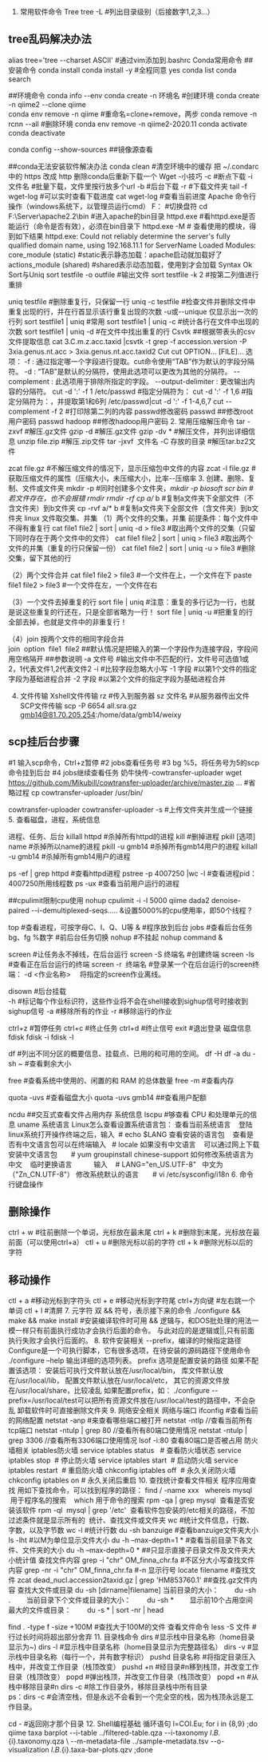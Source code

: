 1. 常用软件命令
Tree
tree -L                             #列出目录级别（后接数字1,2,3...）
##   tree乱码解决办法
alias tree='tree --charset ASCII'   #通过vim添加到.bashrc
Conda常用命令
##安装命令
conda install
conda install -y         #全程同意 yes
conda list
conda search

##环境命令
conda info --env
conda create -n 环境名    #创建环境
conda create -n qiime2 --clone qiime     
conda env remove -n qiime      #重命名=clone+remove，两步
conda remove -n rcnn --all   #删除环境
conda env remove -n        qiime2-2020.11 
conda activate
conda deactivate

conda config --show-sources  ##镜像源查看

##conda无法安装软件解决办法
conda clean   #清空环境中的缓存
把 ~/.condarc 中的 https 改成 http
删除conda后重新下载一个
Wget -小技巧
-c                     #断点下载
-i 文件名              #批量下载，文件里按行放多个url
-b                    #后台下载
-r                    #下载文件夹
tail -f wget-log      #可以实时查看下载进度
cat wget-log          #查看当前进度
Apache 命令行操作（windows系统下，以管理员运行cmd）
F：    #切换盘符
cd F:\Server\apache2.2\bin #进入apache的bin目录
httpd.exe #看httpd.exe是否能运行（命令是否有效），必须在bin目录下
httpd.exe -M # 查看使用的模块，得到如下结果
    httpd.exe: Could not reliably determine the server's fully qualified domain name, 
    using 192.168.11.1 for ServerName
    Loaded Modules:
     core_module (static)            #static表示静态加载：apache启动就加载好了
     actions_module (shared)         #shared表示动态加载，使用到才会加载
        Syntax Ok
Sort与Uniq
sort testfile  -o outfile    #输出文件
sort testfile -k 2     #按第二列值进行重排

uniq testfile    #删除重复行，只保留一行
uniq -c testfile    #检查文件并删除文件中重复出现的行，并在行首显示该行重复出现的次数
-u或--unique 仅显示出一次的行列
sort  testfile1 | uniq    #常用
sort testfile1 | uniq -c   #统计各行在文件中出现的次数
sort testfile1 | uniq -d    #在文件中找出重复的行
Csvtk
##根据带表头的csv文件提取信息
cat 3.C.m.z.acc.taxid |csvtk -t grep -f accession.version -P 3xia.genus.nt.acc > 3xia.genus.nt.acc.taxid2
Cut
cut OPTION... [FILE]...
选项：
-f : 通过指定哪一个字段进行提取。cut命令使用“TAB”作为默认的字段分隔符。
-d : “TAB”是默认的分隔符，使用此选项可以更改为其他的分隔符。
--complement : 此选项用于排除所指定的字段。
--output-delimiter : 更改输出内容的分隔符。
cut -d ':' -f 1 /etc/passwd   #指定分隔符为：
cut -d ':' -f 1,6     #指定分隔符为：，并提取第1和6列
/etc/passwd|cut -d ':' -f 1-4,6,7
cut  --complement -f 2   #打印除第二列的内容
passwd修改密码
passwd  ##修改root用户密码
passwd hadoop  ##修改hadoop用户密码
2. 常用压缩解压命令
tar -zxvf #解压.gz文件
gzip -d   #解压.gz文件
gzip -dv * #解压文件，并列出详细信息
unzip  file.zip   #解压.zip文件
tar -jxvf  文件名 -C 存放的目录    #解压tar.bz2文件

zcat file.gz     #不解压缩文件的情况下，显示压缩包中文件的内容
zcat -l file.gz   #获取压缩文件的属性（压缩大小，未压缩大小，比率--压缩率
3. 创建、删除、复制、文件或文件夹
mkdir -p        #同时创建多个文件夹，*mkdir -p biosoft scr bin
                #若文件存在，也不会报错
rmdir 
rmdir -rf
cp a/* b       #复制a文件夹下全部文件（不含文件夹）到b文件夹
cp -rvf a/* b  #复制a文件夹下全部文件（含文件夹）到b文件夹
linux 文件取交集、并集
（1）两个文件的交集，并集
前提条件：每个文件中不得有重复行
cat file1 file2 | sort | uniq -d > file3  #取出两个文件的交集（只留下同时存在于两个文件中的文件）
cat file1 file2 | sort | uniq > file3   #取出两个文件的并集（重复的行只保留一份）
cat file1 file2 | sort | uniq -u > file3    #删除交集，留下其他的行

（2）两个文件合并
cat file1 file2 > file3   #一个文件在上，一个文件在下
paste file1 file2 > file3  #一个文件在左，一个文件在右

（3）一个文件去掉重复的行
sort file | uniq        #注意：重复的多行记为一行，也就是说这些重复的行还在，只是全部省略为一行！
sort file | uniq -u      #把重复的行全部去掉，也就是文件中的非重复行！

（4）join 按两个文件的相同字段合并   
 join  option  file1  file2  ##默认情况是把输入的第一个字段作为连接字段，字段间用空格隔开
 ##参数说明
 -a 文件号   #输出文件中不匹配的行，文件号可选值1或2，1代表文件1,2代表文件2
 -i         #比较字段忽略大小写
 -1 字段     #以第1个文件的指定字段为基础进程合并
 -2 字段     #以第2个文件的指定字段为基础进程合并

4. 文件传输
Xshell文件传输
rz               #传入到服务器
sz 文件名        #从服务器传出文件
SCP文件传输
scp -P 6654 all.sra.gz  gmb14@81.70.205.254:/home/data/gmb14/weixy 
## scp挂后台步骤
#1 输入scp命令，Ctrl+z暂停
#2 jobs查看任务号
#3 bg %5，将任务号为5的scp命令挂到后台
#4 jobs继续查看任务
奶牛快传-cowtransfer-uploader
wget https://github.com/Mikubill/cowtransfer-uploader/archive/master.zip
... #省略过程
cp cowtransfer-uploader /usr/bin/

cowtransfer-uploader
cowtransfer-uploader -s #上传文件夹并生成一个链接
5. 查看磁盘，进程，系统信息

进程、任务、后台
killall httpd           #杀掉所有httpd的进程
kill                    #删掉进程
pkill [选项]  name      #杀掉所以name的进程
pkill -u gmb14          #杀掉所有gmb14用户的进程
killall -u gmb14        #杀掉所有gmb14用户的进程

ps -ef | grep httpd     #查看httpd进程
pstree -p 4007250 |wc -l   #查看进程pid：4007250所用线程数
ps -ux    #查看当前用户运行的进程

##cpulimit限制cpu使用
nohup cpulimit -i -l 5000 qiime dada2 denoise-paired --i-demultiplexed-seqs..... &设置5000%的cpu使用率，即50个线程？  

top                     #查看进程，可按字母C、I、Q、U等
&            #程序放到后台
jobs         #查看后台任务
bg、fg   %数字   #前后台任务切换
nohup        #不挂起
nohup command &

screen      #让任务永不掉线，在后台运行
screen -S 终端名    #创建终端
screen -ls        #查看正在后台运行的终端
screen -r  终端名   #登录某一个在后台运行的screen终端：
-d   <作业名称> 　将指定的screen作业离线。

disown      #后台挂载  
-h 	#标记每个作业标识符，这些作业将不会在shell接收到sighup信号时接收到sighup信号
-a  	#移除所有的作业
-r 	#移除运行的作业

ctrl+z      #暂停任务
ctrl+c      #终止任务
ctrl+d      #终止信号
exit        #退出登录
磁盘信息
fdisk
fdisk -i
fdisk -l

df     #列出不同分区的概要信息、挂载点、已用的和可用的空间。
df -H
df -a
du -sh ~    #查看剩余大小

free      #查看系统中使用的、闲置的和 RAM 的总体数量
free -m   #查看内存

quota -uvs  #查看磁盘大小
quota -uvs gmb14    ##查看用户配额

ncdu    ##交互式查看文件占用内存
系统信息
lscpu    #够查看 CPU 和处理单元的信息
uname
 系统语言
Linux怎么查看设置系统语言包：
查看当前系统语言    登陆linux系统打开操作终端之后，输入  # echo $LANG
查看安装的语言包    查看是否有中文语言包可以在终端输入   # locale
如果没有中文语言    可以通过网上下载安装中文语言包       # yum groupinstall chinese-support
如何修改系统语言为中文    临时更换语言           输入    # LANG="en_US.UTF-8"   中文为（"Zn_CN.UTF-8"）
修改系统默认的语言       # vi /etc/sysconfig/i18n
6. 命令行键盘操作
##  删除操作
ctrl + w    #往前删除一个单词，光标放在最末尾
ctrl + k    #删除到末尾，光标放在最前面（可以使用ctrl+a）
ctl + u     #删除光标以前的字符
ctl + k     #删除光标以后的字符
##  移动操作
ctl + a     #移动光标到字符头
ctl + e     #移动光标到字符尾
ctrl+方向键  #左右跳一个单词
ctl + l     #清屏
7. 元字符
双 && 符号，表示接下来的命令
./configure && make && make install #安装编译软件时可用
&& 逻辑与，和DOS批处理的用法一模一样只有前面执行成功才会执行后面的命令。
与此对应的是逻辑或||,只有前面执行失败才会执行后面的。
8. 软件安装相关
--prefix，编译的时候指定路径
Configure是一个可执行脚本，它有很多选项，在待安装的源码路径下使用命令
./configure –help    输出详细的选项列表。
prefix   选项是配置安装的路径
如果不配置该选项：
        安装后可执行文件默认放在/usr/local/bin，
        库文件默认放在/usr/local/lib，
        配置文件默认放在/usr/local/etc，
        其它的资源文件放在/usr/local/share，比较凌乱
如果配置prefix，如：
./configure --prefix=/usr/local/test可以把所有资源文件放在/usr/local/test的路径中，不会杂乱
卸载软件时可直接删除文件夹
9. 网络安全相关
网络与端口
ifconfig     #查看当前的网络配置
netstat -anp  #来查看哪些端口被打开
netstat -ntlp   //查看当前所有tcp端口
netstat -ntulp | grep 80   //查看所有80端口使用情况
netstat -ntulp | grep 3306   //查看所有3306端口使用情况
lsof -i:80 查看80端口是否被占用
防火墙相关
iptables防火墙
service iptables status   # 查看防火墙状态
service iptables stop  # 停止防火墙
service iptables start  # 启动防火墙
service iptables restart  # 重启防火墙
chkconfig iptables off  # 永久关闭防火墙
chkconfig iptables on  # 永久关闭后重启
 10. 查找统计查看文件相关
程序应用查找
用如下查找命令，可以找到程序的路径：
find / -name xxx  
whereis mysql  用于程序名的搜索    which 用于命令的搜索
rpm -qa | grep mysql  查看是否安装该软件
rpm -ql  mysql | grep '/etc'  查看软件包安装的/etc相关的路径，不加过滤条件就是显示所有的 
统计、查找文件或文件夹
wc            #统计文件信息，行数、字数，以及字节数
wc -l         #统计行数
du -sh banzuige   #查看banzuige文件夹大小
ls -lht   #以M为单位显示文件大小
du -h –max-depth=1 *     #查看当前目录下各文件、文件夹的大小
du -h –max-depth=0 *    ##只显示直接子目录文件及文件夹大小统计值
查找文件内容
grep  -i "chr" OM_finna_chr.fa      #不区分大小写查找文件内容
grep -nr  -i "chr" OM_finna_chr.fa      #-n 显示行号
locate filename   #查找文件
zcat dead_nucl.accession2taxid.gz | grep 'HM853760.1'      ##查找.gz文件内容
查找大文件或目录
du -sh [dirname|filename]
   当前目录的大小：
　　du -sh .
　　当前目录下个文件或目录的大小：
　　du -sh *
　　显示前10个占用空间最大的文件或目录：
　　du -s * | sort -nr | head
  
  find . -type f -size +100M    #查找大于100M的文件
查看文件命令
less -S 文件    #行过长时间将超出部分舍弃
11. 目录栈命令
dirs	        #显示栈中目录名称（home目录显示为~)
dirs -l	        #显示栈中目录名称（home目录显示为完整路径名）
dirs -v	        #显示栈中目录名称（每行一个，并有数字标识）
pushd 目录名称	#将指定目录压入栈中，并改变工作目录（栈顶改变）
pushd +n	        #经目录#n移到栈顶，并改变工作目录（栈顶改变）
popd	        #弹出栈顶，并改变工作目录（栈顶改变）
popd +n	        #从栈中移除目录#n
dirs -c	        #除工作目录外，移除目录栈中所有目录  
ps：dirs -c         #会清空栈，但是永远不会看到一个完全空的栈，因为栈顶永远是工作目录。

cd -        #返回刚才那个目录
12. Shell编程基础
循环语句
l=COI.Eu; for i in {8,9} ;do qiime taxa barplot --i-table ../filtered-table.qza --i-taxonomy ${l}.B.${i}.taxonomy.qza \ 
--m-metadata-file ../sample-metadata.tsv  --o-visualization ${l}.B.${i}.taxa-bar-plots.qzv ;done
    
    
